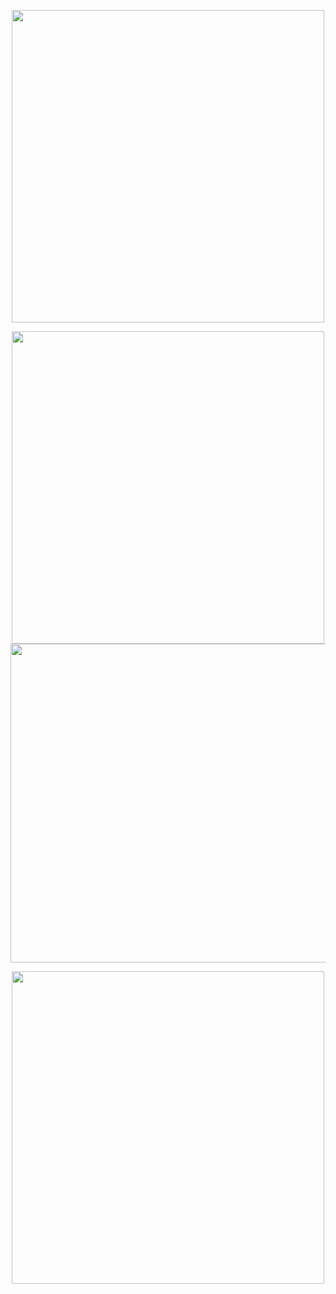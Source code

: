 <p align="center">
    <img width="500" src="https://64.media.tumblr.com/7b9220d92697ed19be2db6a7f573dc7d/456954827ee85a40-e4/s640x960/ddff999ee054f1e484749880066a3f838935835e.pnj" alt="">

</p>
<p align="center">
    <img width="500" src="https://64.media.tumblr.com/96cda73d2bba5c976754733e7105ef36/456954827ee85a40-47/s1280x1920/6d30ded5995024170028d06da5435a566a2f9daa.pnj"


<p align="center">
    <img width="510" src="https://64.media.tumblr.com/525d1fe8e293a7efc4a56ee487b12f56/456954827ee85a40-5a/s640x960/84e3f80bc0619909785cec3de63726a39c7a7771.pnj" alt="">
</p>


<p align="center">
    <img width="500" src="https://64.media.tumblr.com/45f1dbf3a955a0c7ab8822be9c2ce146/456954827ee85a40-61/s640x960/4aac9c2b757d6c96d2b6cccb235fd3ce1becedcb.pnj" alt="">
</p>
